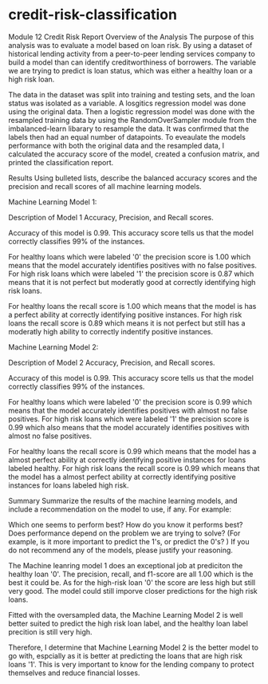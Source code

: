 # credit-risk-classification

Module 12 Credit Risk Report
Overview of the Analysis
The purpose of this analysis was to evaluate a model based on loan risk. By using a dataset of historical lending activity from a peer-to-peer lending services company to build a model than can identify creditworthiness of borrowers. The variable we are trying to predict is loan status, which was either a healthy loan or a high risk loan.

The data in the dataset was split into training and testing sets, and the loan status was isolated as a variable. A losgitics regression model was done using the original data. Then a logistic regression model was done with the resampled training data by using the RandomOverSampler module from the imbalanced-learn libarary to resample the data. It was confirmed that the labels then had an equal number of datapoints. To eveaulate the models performance with both the original data and the resampled data, I calculated the accuracy score of the model, created a confusion matrix, and printed the classification report.

Results
Using bulleted lists, describe the balanced accuracy scores and the precision and recall scores of all machine learning models.

Machine Learning Model 1:

Description of Model 1 Accuracy, Precision, and Recall scores.

Accuracy of this model is 0.99. This accuracy score tells us that the model correctly classifies 99% of the instances.

For healthy loans which were labeled '0' the precision score is 1.00 which means that the model accurately identifies positives with no false positives. For high risk loans which were labeled '1' the precision score is 0.87 which means that it is not perfect but moderatly good at correctly identifying high risk loans.

For healthy loans the recall score is 1.00 which means that the model is has a perfect ability at correctly identifying positive instances. For high risk loans the recall score is 0.89 which means it is not perfect but still has a moderatly high ability to correctly indentify positive instances.

Machine Learning Model 2:

Description of Model 2 Accuracy, Precision, and Recall scores.

Accuracy of this model is 0.99. This accuracy score tells us that the model correctly classifies 99% of the instances.

For healthy loans which were labeled '0' the precision score is 0.99 which means that the model accurately identifies positives with almost no false positives. For high risk loans which were labeled '1' the precision score is 0.99 which also means that the model accurately identifies positives with almost no false positives.

For healthy loans the recall score is 0.99 which means that the model has a almost perfect ability at correctly identifying positive instances for loans labeled healthy. For high risk loans the recall score is 0.99 which means that the model has a almost perfect ability at correctly identifying positive instances for loans labeled high risk.

Summary
Summarize the results of the machine learning models, and include a recommendation on the model to use, if any. For example:

Which one seems to perform best? How do you know it performs best?
Does performance depend on the problem we are trying to solve? (For example, is it more important to predict the 1's, or predict the 0's? )
If you do not recommend any of the models, please justify your reasoning.

The Machine leanring model 1 does an exceptional job at prediciton the healthy loan '0'. The precision, recall, and f1-score are all 1.00 which is the best it could be. As for the high-risk loan '0' the score are less high but still very good. The model could still imporve closer predictions for the high risk loans.

Fitted with the oversampled data, the Machine Learning Model 2 is well better suited to predict the high risk loan label, and the healthy loan label precition is still very high.

Therefore, I determine that Machine Learning Model 2 is the better model to go with, espcially as it is better at predicting the loans that are high risk loans '1'. This is very important to know for the lending company to protect themselves and reduce financial losses.
